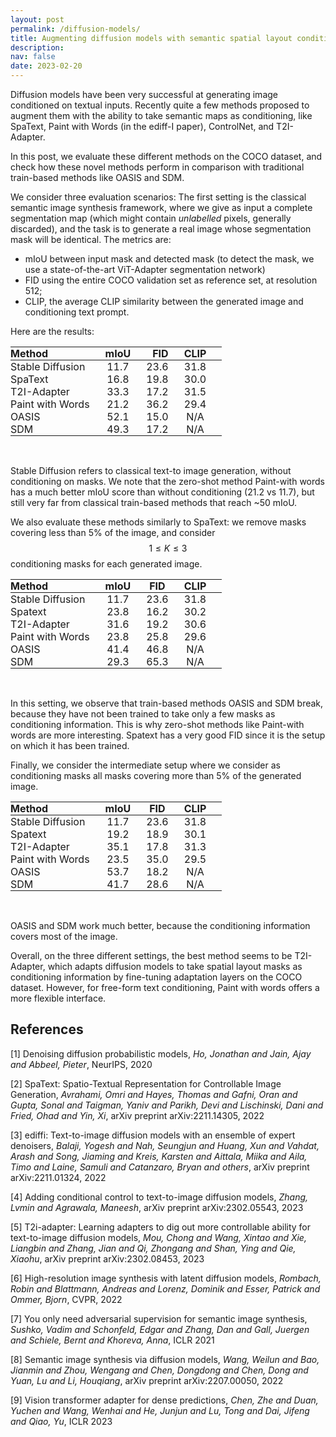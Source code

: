 ```yaml
---
layout: post
permalink: /diffusion-models/
title: Augmenting diffusion models with semantic spatial layout conditioning
description: 
nav: false
date: 2023-02-20
---
```



<style type="text/css">
  td {
    padding:0 25px 0 0; /* Only right padding*/
  }
  th {
    padding:0 25px 0 0; /* Only right padding*/
  }
</style>

<!-- ## Augmenting diffusion models with semantic spatial layout conditioning -->

Diffusion models have been very successful at generating image conditioned on textual inputs. Recently quite a few methods proposed to augment them with the ability to take semantic maps as conditioning, like SpaText, Paint with Words (in the ediff-I paper), ControlNet, and T2I-Adapter. 

In this post, we evaluate these different methods on the COCO dataset, and check how these novel methods perform in comparison with traditional train-based methods like OASIS and SDM.

We consider three evaluation scenarios: The first setting is the classical semantic image synthesis framework, where we give as input a complete segmentation map (which might contain *unlabelled* pixels, generally discarded), and the task is to generate a real image whose segmentation mask will be identical. The metrics are: 
- mIoU between input mask and detected mask (to detect the mask, we use a state-of-the-art ViT-Adapter segmentation network)
- FID using the entire COCO validation set as reference set, at resolution 512;
- CLIP, the average CLIP similarity between the generated image and conditioning text prompt.

Here are the results:

<center>
<table>
  <thead>
    <tr>
      <th style="text-align: left">Method</th>
      <th style="text-align: center">mIoU</th>
      <th style="text-align: right">FID</th>
      <th style="text-align: center">CLIP</th>
    </tr>
  </thead>
  <tbody>
    <tr>
      <td style="text-align: left">Stable Diffusion</td>
      <td style="text-align: center">11.7</td>
      <td style="text-align: right">23.6</td>
      <td style="text-align: center">31.8</td>
    </tr>
    <tr>
      <td style="text-align: left">SpaText</td>
      <td style="text-align: center">16.8</td>
      <td style="text-align: right">19.8</td>
      <td style="text-align: center">30.0</td>
    </tr>
    <tr>
      <td style="text-align: left">T2I-Adapter</td>
      <td style="text-align: center">33.3</td>
      <td style="text-align: right">17.2</td>
      <td style="text-align: center">31.5</td>
    </tr>
    <tr>
      <td style="text-align: left">Paint with Words</td>
      <td style="text-align: center">21.2</td>
      <td style="text-align: right">36.2</td>
      <td style="text-align: center">29.4</td>
    </tr>
    <tr>
      <td style="text-align: left">OASIS</td>
      <td style="text-align: center">52.1</td>
      <td style="text-align: right">15.0</td>
      <td style="text-align: center">N/A</td>
    </tr>
    <tr>
      <td style="text-align: left">SDM</td>
      <td style="text-align: center">49.3</td>
      <td style="text-align: right">17.2</td>
      <td style="text-align: center">N/A</td>
    </tr>
  </tbody>
</table>
</center>
<br>

Stable Diffusion refers to classical text-to image generation, without conditioning on masks.
We note that the zero-shot method Paint-with words has a much better mIoU score than without conditioning (21.2 vs 11.7), but still very far from classical train-based methods that reach ~50 mIoU.

We also evaluate these methods similarly to SpaText: we remove masks covering less than 5% of the image, and consider $$1 \leq K \leq 3$$ conditioning masks for each generated image.

<center>
<table>
  <thead>
    <tr>
      <th style="text-align: left">Method</th>
      <th style="text-align: center">mIoU</th>
      <th style="text-align: center">FID</th>
      <th style="text-align: center">CLIP</th>
    </tr>
  </thead>
  <tbody>
    <tr>
      <td style="text-align: left">Stable Diffusion</td>
      <td style="text-align: center">11.7</td>
      <td style="text-align: center">23.6</td>
      <td style="text-align: center">31.8</td>
    </tr>
    <tr>
      <td style="text-align: left">Spatext</td>
      <td style="text-align: center">23.8</td>
      <td style="text-align: center">16.2</td>
      <td style="text-align: center">30.2</td>
    </tr>
    <tr>
      <td style="text-align: left">T2I-Adapter</td>
      <td style="text-align: center">31.6</td>
      <td style="text-align: center">19.2</td>
      <td style="text-align: center">30.6</td>
    </tr>
    <tr>
      <td style="text-align: left">Paint with Words</td>
      <td style="text-align: center">23.8</td>
      <td style="text-align: center">25.8</td>
      <td style="text-align: center">29.6</td>
    </tr>
    <tr>
      <td style="text-align: left">OASIS</td>
      <td style="text-align: center">41.4</td>
      <td style="text-align: center">46.8</td>
      <td style="text-align: center">N/A</td>
    </tr>
    <tr>
      <td style="text-align: left">SDM</td>
      <td style="text-align: center">29.3</td>
      <td style="text-align: center">65.3</td>
      <td style="text-align: center">N/A</td>
    </tr>
  </tbody>
</table>
</center>
<br>


In this setting, we observe that train-based methods OASIS and SDM break, because they have not been trained to take only a few masks as conditioning information. This is why zero-shot methods like Paint-with words are more interesting. Spatext has a very good FID since it is the setup on which it has been trained.

Finally, we consider the intermediate setup where we consider as conditioning masks all masks covering more than 5% of the generated image.


<center>
<table>
  <thead>
    <tr>
      <th style="text-align: left">Method</th>
      <th style="text-align: center">mIoU</th>
      <th style="text-align: center">FID</th>
      <th style="text-align: center">CLIP</th>
    </tr>
  </thead>
  <tbody>
    <tr>
      <td style="text-align: left">Stable Diffusion</td>
      <td style="text-align: center">11.7</td>
      <td style="text-align: center">23.6</td>
      <td style="text-align: center">31.8</td>
    </tr>
    <tr>
      <td style="text-align: left">Spatext</td>
      <td style="text-align: center">19.2</td>
      <td style="text-align: center">18.9</td>
      <td style="text-align: center">30.1</td>
    </tr>
    <tr>
      <td style="text-align: left">T2I-Adapter</td>
      <td style="text-align: center">35.1</td>
      <td style="text-align: center">17.8</td>
      <td style="text-align: center">31.3</td>
    </tr>
    <tr>
      <td style="text-align: left">Paint with Words</td>
      <td style="text-align: center">23.5</td>
      <td style="text-align: center">35.0</td>
      <td style="text-align: center">29.5</td>
    </tr>
    <tr>
      <td style="text-align: left">OASIS</td>
      <td style="text-align: center">53.7</td>
      <td style="text-align: center">18.2</td>
      <td style="text-align: center">N/A</td>
    </tr>
    <tr>
      <td style="text-align: left">SDM</td>
      <td style="text-align: center">41.7</td>
      <td style="text-align: center">28.6</td>
      <td style="text-align: center">N/A</td>
    </tr>
  </tbody>
</table>
</center>
<br>


OASIS and SDM work much better, because the conditioning information covers most of the image.

Overall, on the three different settings, the best method seems to be T2I-Adapter, which adapts diffusion models to take spatial layout masks as conditioning information by fine-tuning adaptation layers on the COCO dataset. However, for free-form text conditioning, Paint with words offers a more flexible interface.


## References

<a id="1">[1]</a> Denoising diffusion probabilistic models, *Ho, Jonathan and Jain, Ajay and Abbeel, Pieter*, NeurIPS, 2020

<a id="2">[2]</a> SpaText: Spatio-Textual Representation for Controllable Image Generation,  *Avrahami, Omri and Hayes, Thomas and Gafni, Oran and Gupta, Sonal and Taigman, Yaniv and Parikh, Devi and Lischinski, Dani and Fried, Ohad and Yin, Xi*, arXiv preprint arXiv:2211.14305, 2022

<a id="3">[3]</a> ediffi: Text-to-image diffusion models with an ensemble of expert denoisers, *Balaji, Yogesh and Nah, Seungjun and Huang, Xun and Vahdat, Arash and Song, Jiaming and Kreis, Karsten and Aittala, Miika and Aila, Timo and Laine, Samuli and Catanzaro, Bryan and others*, arXiv preprint arXiv:2211.01324, 2022

<a id="4">[4]</a> Adding conditional control to text-to-image diffusion models, *Zhang, Lvmin and Agrawala, Maneesh*, arXiv preprint arXiv:2302.05543, 2023

<a id="5">[5]</a> T2i-adapter: Learning adapters to dig out more controllable ability for text-to-image diffusion models, *Mou, Chong and Wang, Xintao and Xie, Liangbin and Zhang, Jian and Qi, Zhongang and Shan, Ying and Qie, Xiaohu*, arXiv preprint arXiv:2302.08453, 2023

<a id="6">[6]</a> High-resolution image synthesis with latent diffusion models, *Rombach, Robin and Blattmann, Andreas and Lorenz, Dominik and Esser, Patrick and Ommer, Bjorn*, CVPR, 2022 

<a id="7">[7]</a> You only need adversarial supervision for semantic image synthesis, *Sushko, Vadim and Schonfeld, Edgar and Zhang, Dan and Gall, Juergen and Schiele, Bernt and Khoreva, Anna*, ICLR 2021

<a id="8">[8]</a> Semantic image synthesis via diffusion models, *Wang, Weilun and Bao, Jianmin and Zhou, Wengang and Chen, Dongdong and Chen, Dong and Yuan, Lu and Li, Houqiang*, arXiv preprint arXiv:2207.00050, 2022

<a id="9">[9]</a> Vision transformer adapter for dense predictions, *Chen, Zhe and Duan, Yuchen and Wang, Wenhai and He, Junjun and Lu, Tong and Dai, Jifeng and Qiao, Yu*, ICLR 2023